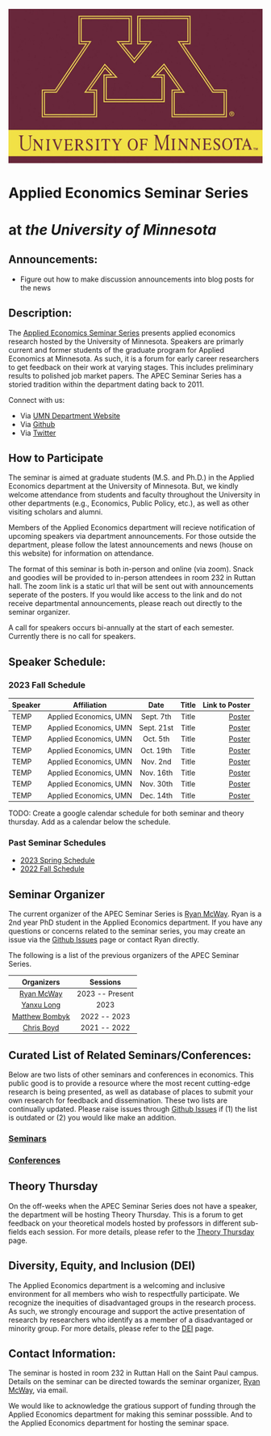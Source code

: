 ![](/images/umn_logo.jpg) 

# **Applied Economics Seminar Series**
# at *the University of Minnesota*

## Announcements:

- Figure out how to make discussion announcements into blog posts for the news

<!---
Please find a link to the call for speakers below. Doctoral students and masters students are encouraged to present both early/preliminary work as a short presentation, as well as polished work in a longer format. 

# [**CALL FOR SPEAKERS**](link...)
-->

## Description: 

The [Applied Economics Seminar Series](https://apecseminar.github.io/) presents applied economics research hosted by the University of Minnesota. 
Speakers are primarly current and former students of the graduate program for Applied Economics at Minnesota. 
As such, it is a forum for early career researchers to get feedback on their work at varying stages. 
This includes preliminary results to polished job market papers. 
The APEC Seminar Series has a storied tradition within the department dating back to 2011. 

Connect with us:
- Via [UMN Department Website](https://apec.umn.edu/)
- Via [Github](https://github.com/apecseminar/)
- Via [Twitter](https://twitter.com/apecmn) 

## How to Participate 

The seminar is aimed at graduate students (M.S. and Ph.D.) in the Applied Economics department at the University of Minnesota.
But, we kindly welcome attendance from students and faculty throughout the University in other departments (e.g., Economics, Public Policy, etc.), as well as other visiting scholars and alumni. 

Members of the Applied Economics department will recieve notification of upcoming speakers via department announcements. 
For those outside the department, please follow the latest announcements and news (house on this website) for information on attendance. 

The format of this seminar is both in-person and online (via zoom). Snack and goodies will be provided to in-person attendees in room 232 in Ruttan hall. The zoom link is a static url that will be sent out with announcements seperate of the posters. If you would like access to the link and do not receive departmental announcements, please reach out directly to the seminar organizer.

A call for speakers occurs bi-annually at the start of each semester. 
Currently there is no call for speakers. 


## Speaker Schedule: 

### 2023 Fall Schedule

| **Speaker**      | **Affiliation** | **Date** | **Title** | **Link to Poster** |
| :---        |    :----:   |   :----:   |    :----:   |    ---: |
| TEMP      | Applied Economics, UMN   |   Sept. 7th   |  Title | [Poster]()    |
| TEMP  | Applied Economics, UMN    | Sept. 21st       |   Title   | [Poster]()  |
| TEMP  | Applied Economics, UMN    | Oct. 5th      |   Title   | [Poster]()    |
| TEMP  | Applied Economics, UMN    | Oct. 19th      |   Title   | [Poster]()    |
| TEMP  | Applied Economics, UMN    | Nov. 2nd     |   Title   | [Poster]()    |
| TEMP  | Applied Economics, UMN    | Nov. 16th      |   Title   | [Poster]()    |
| TEMP  | Applied Economics, UMN    | Nov. 30th      |   Title   | [Poster]()    |
| TEMP  | Applied Economics, UMN    | Dec. 14th      |   Title   | [Poster]()    |


TODO: Create a google calendar schedule for both seminar and theory thursday. Add as a calendar below the schedule.

### Past Seminar Schedules

- [2023 Spring Schedule](/past_schedules/schedule_2023_spring.md)
- [2022 Fall Schedule](/past_schedules/schedule_2022_fall.md)

## Seminar Organizer

The current organizer of the APEC Seminar Series is [Ryan McWay](https://mcwayrm.github.io/). 
Ryan is a 2nd year PhD student in the Applied Economics department. 
If you have any questions or concerns related to the seminar series, you may create an issue via the [Github Issues](https://github.com/apecseminar/apecseminar.github.io/issues) page or contact Ryan directly. 

The following is a list of the previous organizers of the APEC Seminar Series. 

| **Organizers**      | **Sessions** | 
|   :----:   |     :----:   | 
| [Ryan McWay](https://mcwayrm.github.io/)     | 2023 -- Present       | 
| [Yanxu Long](https://yanxulong.github.io/)     | 2023       |  
| [Matthew Bombyk](https://www.linkedin.com/in/matthew-bombyk-33b09642)     | 2022 -- 2023       |  
| [Chris Boyd](https://www.chrismboyd.com/)   | 2021 -- 2022    | 


## Curated List of  Related Seminars/Conferences:

Below are two lists of other seminars and conferences in economics. 
This public good is to provide a resource where the most recent cutting-edge research is being presented, as well as database of places to submit your own research for feedback and dissemination.
These two lists are continually updated. 
Please raise issues through [Github Issues](https://github.com/apecseminar/apecseminar.github.io/issues) if (1) the list is outdated or (2) you would like make an addition. 

### [Seminars](/lists/seminars.md)

### [Conferences](/lists/conferences.md)


## Theory Thursday

On the off-weeks when the APEC Seminar Series does not have a speaker, the department will be hosting Theory Thursday. 
This is a forum to get feedback on your theoretical models hosted by professors in different sub-fields each session.
For more details, please refer to the [Theory Thursday](/lists/theory_thursday.md) page. 


## Diversity, Equity, and Inclusion (DEI)

The Applied Economics department is a welcoming and inclusive environment for all members who wish to respectfully participate. 
We recognize the inequities of disadvantaged groups in the research process. 
As such, we strongly encourage and support the active presentation of research by researchers who identify as a member of a disadvantaged or minority group. 
For more details, please refer to the [DEI](/lists/dei.md) page.

## Contact Information: 

The seminar is hosted in room 232 in Ruttan Hall on the Saint Paul campus. 
Details on the seminar can be directed towards the seminar organizer, [Ryan McWay](https://mcwayrm.github.io/), via email. 


We would like to acknowledge the gratious support of funding through the Applied Economics department for making this seminar posssible. 
And to the Applied Economics department for hosting the seminar space.
